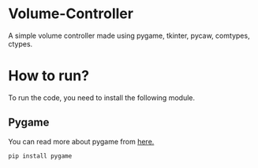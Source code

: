 # Volume-Controller


A simple volume controller made using pygame, tkinter, pycaw, comtypes, ctypes. 

# How to run?

To run the code, you need to install the following module.
## Pygame
You can read more about pygame from [here.](https://pypi.org/project/pygame/)
```
pip install pygame
```
